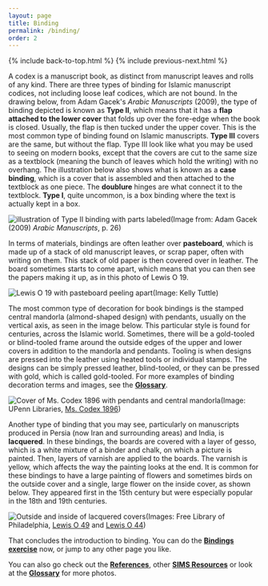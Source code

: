 ```yaml
---
layout: page
title: Binding
permalink: /binding/
order: 2
---
```

{% include back-to-top.html %}
{% include previous-next.html %}

A codex is a manuscript book, as distinct from manuscript leaves and rolls of any kind. There are three types of binding for Islamic manuscript codices, not including loose leaf codices, which are not bound. In the drawing below, from Adam Gacek's *Arabic Manuscripts* (2009), the type of binding depicted is known as **Type II**, which means that it has a **flap attached to the lower cover** that folds up over the fore-edge when the book is closed. Usually, the flap is then tucked under the upper cover. This is the most common type of binding found on Islamic manuscripts. **Type III** covers are the same, but without the flap.  Type III look like what you may be used to seeing on modern books, except that the covers are cut to the same size as a textblock (meaning the bunch of leaves which hold the writing) with no overhang. The illustration below also shows what is known as a **case binding**, which is a cover that is assembled and then attached to the textblock as one piece. The **doublure** hinges are what connect it to the textblock. **Type I**, quite uncommon, is a box binding where the text is actually kept in a box.

![illustration of Type II binding with parts labeled](/islamicmss/assets/Binding-gacek-1.jpg)(Image from: Adam Gacek (2009) *Arabic Manuscripts*, p. 26)

In terms of materials, bindings are often leather over **pasteboard**, which is made up of a stack of old manuscript leaves, or scrap paper, often with writing on them. This stack of old paper is then covered over in leather. The board sometimes starts to come apart, which means that you can then see the papers making it up, as in this photo of Lewis O 19.

![Lewis O 19 with pasteboard peeling apart](/islamicmss/assets/pasteboard.jpg)(Image: Kelly Tuttle)

The most common type of decoration for book bindings is the stamped central mandorla (almond-shaped design) with pendants, usually on the vertical axis, as seen in the image below. This particular style is found for centuries, across the Islamic world. Sometimes, there will be a gold-tooled or blind-tooled frame around the outside edges of the upper and lower covers in addition to the mandorla and pendants. Tooling is when designs are pressed into the leather using heated tools or individual stamps. The designs can be simply pressed leather, blind-tooled, or they can be pressed with gold, which is called gold-tooled. For more examples of binding decoration terms and images, see the [**Glossary**](/islamicmss/glossary/).

![Cover of Ms. Codex 1896 with pendants and central mandorla](http://openn.library.upenn.edu/Data/0002/mscodex1896/data/web/6974_0000_web.jpg)(Image: UPenn Libraries, [Ms. Codex 1896](http://openn.library.upenn.edu/Data/0002/html/mscodex1896.html))

Another type of binding that you may see, particularly on manuscripts produced in Persia (now Iran and surrounding areas) and India, is **lacquered**. In these bindings, the boards are covered with a layer of gesso, which is a white mixture of a binder and chalk, on which a picture is painted. Then, layers of varnish are applied to the boards. The varnish is yellow, which affects the way the painting looks at the end. It is common for these bindings to have a large painting of flowers and sometimes birds on the outside cover and a single, large flower on the inside cover, as shown below. They appeared first in the 15th century but were especially popular in the 18th and 19th centuries.

![Outside and inside of lacquered covers](/islamicmss/assets/lacquered-covers.jpg)(Images: Free Library of Philadelphia, [Lewis O 49](http://openn.library.upenn.edu/Data/0023/html/lewis_o_049.html) and [Lewis O 44](http://openn.library.upenn.edu/Data/0023/html/lewis_o_044.html))

That concludes the introduction to binding. You can do the [**Bindings exercise**](https://forms.gle/8XTHLcYocPG7yhN17) now, or jump to any other page you like.

You can also go check out the [**References**](/islamicmss/references/), other [**SIMS Resources**](/islamicmss/sims/) or look at the [**Glossary**](/islamicmss/glossary/) for more photos.

